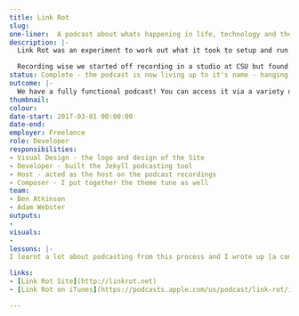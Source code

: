 ```yaml
---
title: Link Rot
slug:
one-liner:  A podcast about whats happening in life, technology and the way they intersect and interact
description: |-
  Link Rot was an experiment to work out what it took to setup and run a podcast. The format was essentially just three guys having a chat about a couple of chose topics. The aim was to go for something lightweight and that required a minimal amount of editing. It have us the opportunity to test different equipment and web technologies to host. I ended up building a tool in Jekyll to run the website, RSS feed and show notes.

  Recording wise we started off recording in a studio at CSU but found that the overhead of it was a bit much. We ended up recording most episodes on a RØDE Stereo VideoMic connected to my iPhone as we sat around a table - and while the sound quality isn't amazing, it was a nice guerrilla middle ground.
status: Complete - the podcast is now living up to it's name - hanging around as link rot :-)
outcome: |-
  We have a fully functional podcast! You can access it via a variety of podcasting tools - and while I need to go and make some updates for Spotify and other players, it all works rather well.
thumbnail:
colour:
date-start: 2017-03-01 00:00:00
date-end:
employer: Freelance
role: Developer
responsibilities:
- Visual Design - the logo and design of the Site
- Developer - built the Jekyll podcasting tool
- Host - acted as the host on the podcast recordings
- Composer - I put together the theme tune as well
team:
- Ben Atkinson
- Adam Webster
outputs:
-
visuals:
-
lessons: |-
I learnt a lot about podcasting from this process and I wrote up [a complete guide](http://linkrot.net/podcast.html) to the whole thing - which has spawned a few other podcasts to copy parts of the process and hence grown the number of podcasts out there! I got a lot out of this project - mainly a way of defining what I'd want in a podcasting setup. I am hoping that we might resurrect the podcast at some point - just for a couple of episodes periodically.

links:
- [Link Rot Site](http://linkrot.net)
- [Link Rot on iTunes](https://podcasts.apple.com/us/podcast/link-rot/id1164283834?mt=2)

---
```

